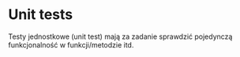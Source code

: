# Unit tests

Testy jednostkowe (unit test) mają za zadanie sprawdzić pojedynczą funkcjonalność w funkcji/metodzie itd. 